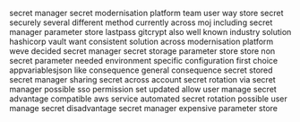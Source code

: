 secret manager secret modernisation platform team user way store secret securely several different method currently across moj including secret manager parameter store lastpass gitcrypt also well known industry solution hashicorp vault want consistent solution across modernisation platform weve decided secret manager secret storage parameter store store non secret parameter needed environment specific configuration first choice appvariablesjson like consequence general consequence secret stored secret manager sharing secret across account secret rotation via secret manager possible sso permission set updated allow user manage secret advantage compatible aws service automated secret rotation possible user manage secret disadvantage secret manager expensive parameter store